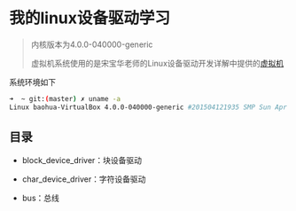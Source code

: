 # 我的linux设备驱动学习

> 内核版本为4.0.0-040000-generic
> 
> 虚拟机系统使用的是宋宝华老师的Linux设备驱动开发详解中提供的[虚拟机](https://blog.csdn.net/21cnbao/article/details/125719058?spm=1001.2014.3001.5501)

系统环境如下
```bash
➜  ~ git:(master) ✗ uname -a
Linux baohua-VirtualBox 4.0.0-040000-generic #201504121935 SMP Sun Apr 12 23:58:08 UTC 2015 i686 athlon i686 GNU/Linux
```

## 目录

- block_device_driver：块设备驱动

- char_device_driver：字符设备驱动
- bus：总线

